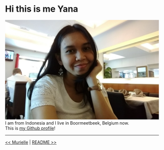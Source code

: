 # Hi this is me Yana

![Yana](2020-05-17-20-55-21.png)  
I am from Indonesia and I live in Boormeetbeek, Belgium now.  
This is [my Github profile](https://github.com/adekimpianna)!

---
[<< Murielle](./murielle.md) | [README >>](./README.md)
